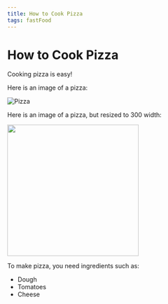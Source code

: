 ```yaml
---
title: How to Cook Pizza
tags: fastFood
--- 
```


# How to Cook Pizza

Cooking pizza is easy!

Here is an image of a pizza:

![Pizza](https://raw.githubusercontent.com/aheze/SupportDocs/DataSource/Images/pizza.jpg)

Here is an image of a pizza, but resized to 300 width:

<img src="https://raw.githubusercontent.com/aheze/SupportDocs/DataSource/Images/pizza.jpg" width="300">

To make pizza, you need ingredients such as:
- Dough
- Tomatoes
- Cheese
